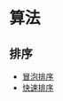 # 算法

## 排序
* [冒泡排序](./%E6%8E%92%E5%BA%8F/%E5%86%92%E6%B3%A1%E6%8E%92%E5%BA%8F/)
* [快速排序](./%E6%8E%92%E5%BA%8F/%E5%BF%AB%E9%80%9F%E6%8E%92%E5%BA%8F/)